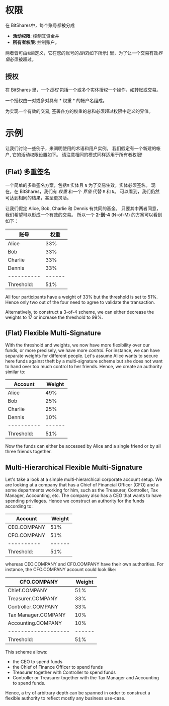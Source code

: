 # 权限

在 BitShares中，每个账号都被分成

* **活动权限**: 控制其资金并
* **所有者权限**: 控制账户。

两者皆可由`权限`定义，它在您的账号的*授权*(如下所示) 里，为了让一个交易有效*界值*必须被超过。

## 授权

在 BitShares 里，一个*授权* 包括一个或多个实体授权一个操作，如转账或交易。

一个授权由一对或多对具有 * 权重 * 的帐户名组成。

为实现一个有效的交易, 签署各方的权重的总和必须超过权限中定义的界值。

# 示例

让我们讨论一些例子，来阐明使用的术语和用户实例。 我们假定有一个新建的帐户, 它的活动权限设置如下。 请注意相同的模式同样适用于所有者权限!

## (Flat) 多重签名

一个简单的多重签名方案，包括`M` 实体且 `N` 为了交易生效，实体必须签名。 现在，在 BitShares，我们有 *权重* 和一个 *界值* 代替 `M` 和 `N`。 可以看到，我们仍然可达到相同的结果，甚至更灵活。

让我们假定 Alice, Bob, Charlie 和 Dennis 有共同的基金。 只要其中两者同意，我们希望可以形成一个有效的交易。 所以一个 **2-到-4** (N-of-M) 的方案可以看到如下：

| 账号            | 权重       |
| ------------- | -------- |
| Alice         | 33%      |
| Bob           | 33%      |
| Charlie       | 33%      |
| Dennis        | 33%      |
| \---\---\---- | \---\--- |
| Threshold:    | 51%      |

All four participants have a weight of 33% but the threshold is set to 51%. Hence only two out of the four need to agree to validate the transaction.

Alternatively, to construct a 3-of-4 scheme, we can either decrease the weights to 17 or increase the threshold to 99%.

## (Flat) Flexible Multi-Signature

With the threshold and weights, we now have more flexibility over our funds, or more precisely, we have more *control*. For instance, we can have separate weights for different people. Let's assume Alice wants to secure here funds against theft by a multi-signature scheme but she does not want to hand over too much control to her friends. Hence, we create an authority similar to:

| Account       | Weight   |
| ------------- | -------- |
| Alice         | 49%      |
| Bob           | 25%      |
| Charlie       | 25%      |
| Dennis        | 10%      |
| \---\---\---- | \---\--- |
| Threshold:    | 51%      |

Now the funds can either be accessed by Alice and a single friend or by all three friends together.

## Multi-Hierarchical Flexible Multi-Signature

Let's take a look at a simple multi-hierarchical corporate account setup. We are looking at a company that has a Chief of Financial Officer (CFO) and a some departments working for him, such as the Treasurer, Controller, Tax Manager, Accounting, etc. The company also has a CEO that wants to have spending privileges. Hence we construct an authority for the funds according to:

| Account       | Weight   |
| ------------- | -------- |
| CEO.COMPANY   | 51%      |
| CFO.COMPANY   | 51%      |
| \---\---\---- | \---\--- |
| Threshold:    | 51%      |

whereas CEO.COMPANY and CFO.COMPANY have their own authorities. For instance, the CFO.COMPANY account could look like:

| CFO.COMPANY               | Weight   |
| ------------------------- | -------- |
| Chief.COMPANY             | 51%      |
| Treasurer.COMPANY         | 33%      |
| Controller.COMPANY        | 33%      |
| Tax Manager.COMPANY       | 10%      |
| Accounting.COMPANY        | 10%      |
| \---\---\---\---\---\---- | \---\--- |
| Threshold:                | 51%      |

This scheme allows:

* the CEO to spend funds
* the Chief of Finance Officer to spend funds
* Treasurer together with Controller to spend funds
* Controller or Treasurer together with the Tax Manager and Accounting to spend funds.

Hence, a try of arbitrary depth can be spanned in order to construct a flexible authority to reflect mostly any business use-case.